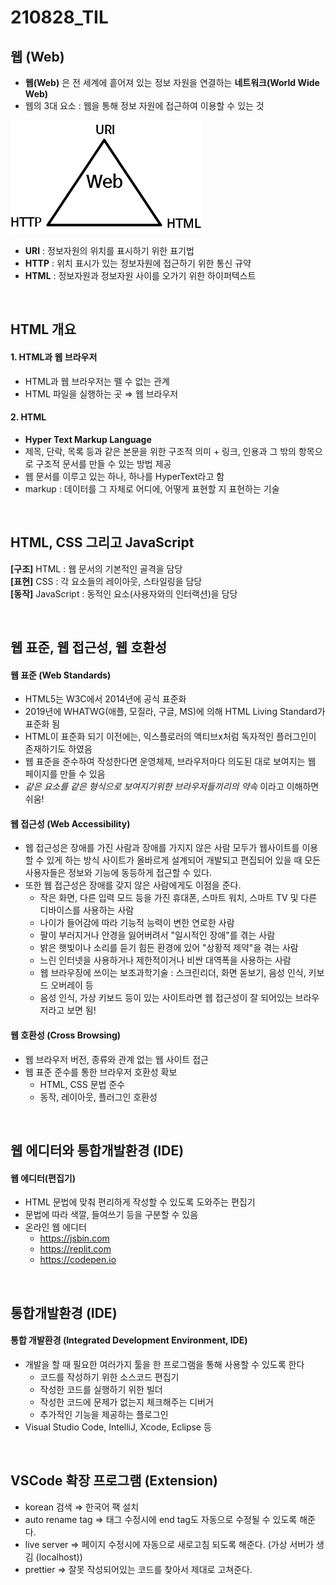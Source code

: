# 210828_TIL

## 웹 (Web)

- **웹(Web)** 은 전 세계에 흩어져 있는 정보 자원을 연결하는 **네트워크(World Wide Web)**
- 웹의 3대 요소 : 웹을 통해 정보 자원에 접근하여 이용할  수 있는 것

![web](./web.png)

- **URI** : 정보자원의 위치를 표시하기 위한 표기법
- **HTTP** : 위치 표시가 있는 정보자원에 접근하기 위한 통신 규약
- **HTML** : 정보자원과 정보자원 사이를 오가기 위한 하이퍼텍스트

<br />

## HTML 개요

#### 1. HTML과 웹 브라우저
- HTML과 웹 브라우저는 뗄 수 없는 관계
- HTML 파일을 실행하는 곳 ⇒ 웹 브라우저

#### 2. HTML
- **Hyper Text Markup Language**
- 제목, 단락, 목록 등과 같은 본문을 위한 구조적 의미 + 링크, 인용과 그 밖의 항목으로 구조적 문서를 만들 수 있는 방법 제공
- 웹 문서를 이루고 있는 하나, 하나를 HyperText라고 함
- markup : 데이터를 그 자체로 어디에, 어떻게 표현할 지 표현하는 기술

<br />

## HTML, CSS 그리고 JavaScript

**[구조]** HTML : 웹 문서의 기본적인 골격을 담당 <br />
**[표현]** CSS : 각 요소들의 레이아웃, 스타일링을 담당 <br />
**[동작]** JavaScript : 동적인 요소(사용자와의 인터랙션)을 담당 <br />

<br />

## 웹 표준, 웹 접근성, 웹 호환성

#### 웹 표준 (Web Standards)
- HTML5는 W3C에서 2014년에 공식 표준화
- 2019년에 WHATWG(애플, 모질라, 구글, MS)에 의해 HTML Living Standard가 표준화 됨
- HTML이 표준화 되기 이전에는, 익스플로러의 액티브x처럼 독자적인 플러그인이 존재하기도 하였음
- 웹 표준을 준수하여 작성한다면 운영체제, 브라우저마다 의도된 대로 보여지는 웹 페이지를 만들 수 있음
- _같은 요소를 같은 형식으로 보여지기위한 브라우저들끼리의 약속_ 이라고 이해하면 쉬움!

#### 웹 접근성 (Web Accessibility)
- 웹 접근성은 장애를 가진 사람과 장애를 가지지 않은 사람 모두가 웹사이트를 이용할 수 있게 하는 방식
  사이트가 올바르게 설계되어 개발되고 편집되어 있을 때 모든 사용자들은 정보와 기능에 동등하게 접근할 수 있다.
- 또한 웹 접근성은 장애를 갖지 않은 사람에게도 이점을 준다.
    + 작은 화면, 다른 입력 모드 등을 가진 휴대폰, 스마트 워치, 스마트  TV 및 다른 디바이스를 사용하는 사람
    + 나이가 들어감에 따라 기능적 능력이 변한 연로한 사람
    + 팔이 부러지거나 안경을 잃어버려서 "일시적인 장애"를 겪는 사람
    + 밝은 햇빛이나 소리를 듣기 힘든 환경에 있어 "상황적 제약"을 겪는 사람
    + 느린 인터넷을 사용하거나 제한적이거나 비싼 대역폭을 사용하는 사람
    + 웹 브라우징에 쓰이는 보조과학기술 : 스크린리더, 화면 돋보기, 음성 인식, 키보드 오버레이 등
    + 음성 인식, 가상 키보드 등이 있는 사이트라면 웹 접근성이 잘 되어있는 브라우저라고 보면 됨!

#### 웹 호환성 (Cross Browsing)
- 웹 브라우저 버전, 종류와 관계 없는 웹 사이트 접근
- 웹 표준 준수를 통한 브라우저 호환성 확보
    + HTML, CSS 문법 준수
    + 동작, 레이아웃, 플러그인 호환성

<br />

## 웹 에디터와 통합개발환경 (IDE)

#### 웹 에디터(편집기)
- HTML 문법에 맞춰 편리하게 작성할 수 있도록 도와주는 편집기
- 문법에 따라 색깔, 들여쓰기 등을 구분할 수 있음
- 온라인 웹 에디터
    + https://jsbin.com
    + https://replit.com
    + https://codepen.io

<br />

## 통합개발환경 (IDE)

#### 통합 개발환경 (Integrated Development Environment, IDE)
- 개발을 할 때 필요한 여러가지 툴을 한 프로그램을 통해 사용할 수 있도록 한다
  + 코드를 작성하기 위한 소스코드 편집기
  + 작성한 코드를 실행하기 위한 빌더
  + 작성한 코드에 문제가 없는지 체크해주는 디버거
  + 추가적인 기능을 제공하는 플로그인
- Visual Studio Code, IntelliJ, Xcode, Eclipse 등

<br />

## VSCode 확장 프로그램 (Extension)
- korean 검색 ⇒ 한국어 팩 설치
- auto rename tag ⇒ 태그 수정시에 end tag도 자동으로 수정될 수 있도록 해준다.
- live server ⇒ 페이지 수정시에 자동으로 새로고침 되도록 해준다. (가상 서버가 생김 (localhost))
- prettier ⇒ 잘못 작성되어있는 코드를 찾아서 제대로 고쳐준다.
